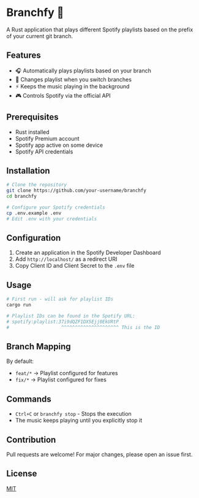 # Branchfy 🎵

A Rust application that plays different Spotify playlists based on the prefix of your current git branch.

## Features

- 🎧 Automatically plays playlists based on your branch
- 🔄 Changes playlist when you switch branches
- ⚡ Keeps the music playing in the background
- 🎮 Controls Spotify via the official API

## Prerequisites

- Rust installed
- Spotify Premium account
- Spotify app active on some device
- Spotify API credentials

## Installation

```bash
# Clone the repository
git clone https://github.com/your-username/branchfy
cd branchfy

# Configure your Spotify credentials
cp .env.example .env
# Edit .env with your credentials
```

## Configuration

1. Create an application in the Spotify Developer Dashboard
2. Add `http://localhost/` as a redirect URI
3. Copy Client ID and Client Secret to the `.env` file

## Usage

```bash
# First run - will ask for playlist IDs
cargo run

# Playlist IDs can be found in the Spotify URL:
# spotify:playlist:37i9dQZF1DX5Ejj0EkURtP
#                   ^^^^^^^^^^^^^^^^^^^^^ This is the ID
```

## Branch Mapping

By default:

- `feat/*` -> Playlist configured for features
- `fix/*` -> Playlist configured for fixes

## Commands

- `Ctrl+C` or `branchfy stop` - Stops the execution
- The music keeps playing until you explicitly stop it

## Contribution

Pull requests are welcome! For major changes, please open an issue first.

## License

[MIT](https://choosealicense.com/licenses/mit/)
